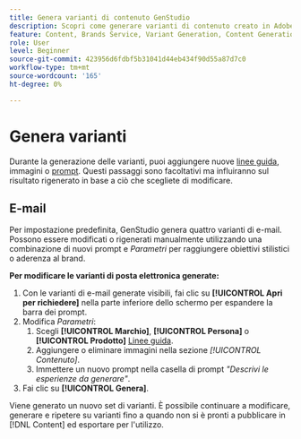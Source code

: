 ```yaml
---
title: Genera varianti di contenuto GenStudio
description: Scopri come generare varianti di contenuto creato in Adobe [!DNL GenStudio].
feature: Content, Brands Service, Variant Generation, Content Generation
role: User
level: Beginner
source-git-commit: 423956d6fdbf5b31041d44eb434f90d55a87d7c0
workflow-type: tm+mt
source-wordcount: '165'
ht-degree: 0%

---
```



# Genera varianti

Durante la generazione delle varianti, puoi aggiungere nuove [linee guida](/help/user-guide/guidelines/overview.md), immagini o [prompt](/help/user-guide/effective-prompts.md). Questi passaggi sono facoltativi ma influiranno sul risultato rigenerato in base a ciò che scegliete di modificare.

## E-mail

Per impostazione predefinita, GenStudio genera quattro varianti di e-mail. Possono essere modificati o rigenerati manualmente utilizzando una combinazione di nuovi prompt e _Parametri_ per raggiungere obiettivi stilistici o aderenza al brand.

**Per modificare le varianti di posta elettronica generate:**

1. Con le varianti di e-mail generate visibili, fai clic su **[!UICONTROL Apri per richiedere]** nella parte inferiore dello schermo per espandere la barra dei prompt.
1. Modifica _Parametri_:
   1. Scegli **[!UICONTROL Marchio]**, **[!UICONTROL Persona]** o **[!UICONTROL Prodotto]** [Linee guida](/help/user-guide/guidelines/overview.md).
   1. Aggiungere o eliminare immagini nella sezione _[!UICONTROL Contenuto]_.
   1. Immettere un nuovo prompt nella casella di prompt _&quot;Descrivi le esperienze da generare&quot;_.
1. Fai clic su **[!UICONTROL Genera]**.

Viene generato un nuovo set di varianti. È possibile continuare a modificare, generare e ripetere su varianti fino a quando non si è pronti a pubblicare in [!DNL Content] ed esportare per l&#39;utilizzo.
